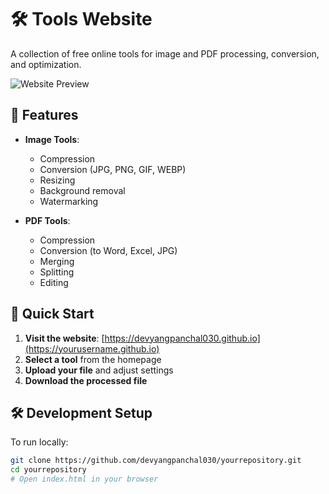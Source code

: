 # 🛠️ Tools Website

A collection of free online tools for image and PDF processing, conversion, and optimization.

![Website Preview](screenshot.png) <!-- Add a screenshot later -->

## 🌟 Features

- **Image Tools**:
  - Compression
  - Conversion (JPG, PNG, GIF, WEBP)
  - Resizing
  - Background removal
  - Watermarking

- **PDF Tools**:
  - Compression
  - Conversion (to Word, Excel, JPG)
  - Merging
  - Splitting
  - Editing

## 🚀 Quick Start

1. **Visit the website**: [https://devyangpanchal030.github.io](https://yourusername.github.io)
2. **Select a tool** from the homepage
3. **Upload your file** and adjust settings
4. **Download the processed file**

## 🛠️ Development Setup

To run locally:

```bash
git clone https://github.com/devyangpanchal030/yourrepository.git
cd yourrepository
# Open index.html in your browser
